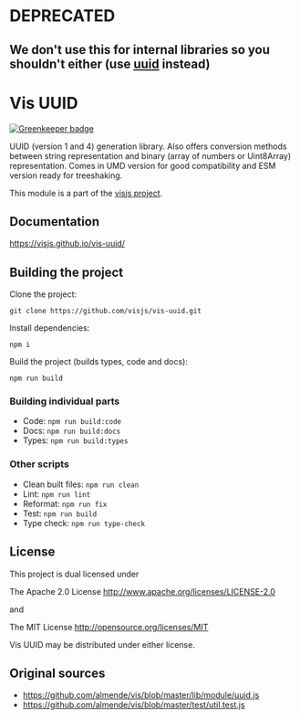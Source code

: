 # DEPRECATED
## We don't use this for internal libraries so you shouldn't either (use [uuid](https://github.com/uuidjs/uuid) instead)

# Vis UUID 

[![Greenkeeper badge](https://badges.greenkeeper.io/visjs/vis-uuid.svg)](https://greenkeeper.io/)

UUID (version 1 and 4) generation library.
Also offers conversion methods between string representation and binary (array of numbers or Uint8Array) representation.
Comes in UMD version for good compatibility and ESM version ready for treeshaking.

This module is a part of the [visjs project](https://github.com/visjs).

## Documentation

<https://visjs.github.io/vis-uuid/>

## Building the project

Clone the project:
```
git clone https://github.com/visjs/vis-uuid.git
```

Install dependencies:
```
npm i
```

Build the project (builds types, code and docs):
```
npm run build
```

### Building individual parts

- Code: ```npm run build:code```
- Docs: ```npm run build:docs```
- Types: ```npm run build:types```

### Other scripts

- Clean built files: ```npm run clean```
- Lint: ```npm run lint```
- Reformat: ```npm run fix```
- Test: ```npm run build```
- Type check: ```npm run type-check```

## License

This project is dual licensed under

The Apache 2.0 License http://www.apache.org/licenses/LICENSE-2.0

and

The MIT License http://opensource.org/licenses/MIT

Vis UUID may be distributed under either license.

## Original sources

- https://github.com/almende/vis/blob/master/lib/module/uuid.js
- https://github.com/almende/vis/blob/master/test/util.test.js
